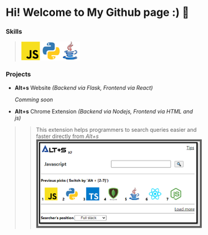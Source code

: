 # Hi! Welcome to My Github page :) 👋

### Skills 
> <img src="resources/Javascript.png" alt="drawing" width="50"/> <img src="resources/Python.png" alt="drawing" width="50"/><img src="resources/Java.png" alt="drawing" width="50"/>


### Projects
- **Alt+s** Website *(Backend via Flask, Frontend via React)*
  
  *Comming soon*
  
- **Alt+s** Chrome Extension *(Backend via Nodejs, Frontend via HTML and js)*

>> This extension helps programmers to search queries easier and faster directly from *Alt+s*
>> <img src="resources/alts extension.png" alt="drawing" width="500" border="5px solid black" />


